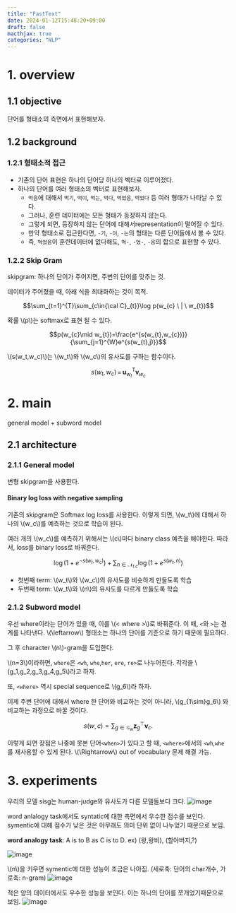 ```yaml
---
title: "FastText"
date: 2024-01-12T15:48:20+09:00
draft: false
macthjax: true
categories: "NLP"
---
```


# 1. overview

## 1.1 objective
단어를 형태소의 측면에서 표현해보자.


## 1.2 background
### 1.2.1 형태소적 접근
- 기존의 단어 표현은 하나의 단어당 하나의 벡터로 이루어졌다.
- 하나의 단어를 여러 형태소의 벡터로 표현해보자.
	- `먹음`에 대해서 `먹기`, `먹이`, `먹는`, `먹다`, `먹었음`, `먹었다` 등 여러 형태가 나타날 수 있다.
	- 그러나, 훈련 데이터에는 모든 형태가 등장하지 않는다.
	- 그렇게 되면, 등장하지 않는 단어에 대해서representation이 떨어질 수 있다.
	- 만약 형태소로 접근한다면, `-기`, `-이`, `-는`의 형태는 다른 단어들에서 볼 수 있다.
	- 즉, `먹었음`이 훈련데이터에 없다해도, `먹-`, `-었-`, `-음`의 합으로 표현할 수 있다.

### 1.2.2 Skip Gram

skipgram: 하나의 단어가 주어지면, 주변의 단어를 맞추는 것.

데이터가 주어졌을 때, 아래 식을 최대화하는 것이 목적.

$$\sum_{t=1}^{T}\sum_{c\in{\cal C}_{t}}\log p(w_{c} \ | \ w_{t})$$

확률 \\(p\\)는 softmax로 표현 될 수 있다.

$$p(w_{c}\mid w_{t})=\frac{e^{s(w_{t},w_{c})}}{\sum_{j=1}^{W}e^{s(w_{t},j)}}$$

\\(s(w_t,w_c)\\)는 \\(w_t\\)와 \\(w_c\\)의 유사도를 구하는 함수이다.

$$s(w_{t},{w}_{c})\,=\,{\mathbf{u}}_{w_{t}}^{\mathsf{T}}{\mathbf{v}}_{w_{c}}$$


# 2. main
general model + subword model

## 2.1 architecture
### 2.1.1 General model
변형 skipgram을 사용한다.

#### Binary log loss with negative sampling
기존의 skipgram은 Softmax log loss를 사용한다. 이렇게 되면, \\(w_t\\)에 대해서 하나의 \\(w_c\\)를 예측하는 것으로 학습이 된다. 

여러 개의 \\(w_c\\)를 예측하기 위해서는 \\(c\\)마다 binary class 예측을 해야한다. 따라서, loss를 binary loss로 바꿔준다.

$$\log\left(1+e^{-s(w_{t},\,w_{c})}\right)+\sum_{n\in\mathcal{N}_{t.c}}\log\left(1+e^{s(w_{t},\,n)}\right)$$

- 첫번째 term: \\(w_t\\)와 \\(w_c\\)의 유사도를 비슷하게 만들도록 학습
- 두번째 term: \\(w_t\\)와 \\(n\\)의 유사도를 다르게 만들도록 학습

### 2.1.2 Subword model
우선 where이라는 단어가 있을 때, 이를 \\(< where >\\)로 바꿔준다. 이 때, `<`와 `>`는 경계를 나타낸다.
\\(\leftarrow\\) 형태소는 하나의 단어를 기준으로 하기 때문에 필요하다.

그 후 character \\(n\\)-gram을 도입한다.

\\(n=3\\)이라하면, `where`은 `<wh`, `whe`,`her`, `ere`, `re>`로 나누어진다. 각각을 \\(g_1,g_2,g_3,g_4,g_5\\)라고 하자.

또, `<where>` 역시 special sequence로 \\(g_6\\)라 하자.

이제 주변 단어에 대해서 where 한 단어와 비교하는 것이 아니라, \\(g_{1\sim}g_6\\) 와 비교하는 과정으로 바꿀 것이다.

$$s(w,c)=\sum_{g\in{\mathcal G}_{w}}\mathbf{z}_{g}^{\top}\mathbf{v}_{c}.$$

이렇게 되면 장점은 나중에 못본 단어`<when>`가 있다고 할 때, `<where>`에서의 `<wh`,`whe` 를 재사용할 수 있게 된다. \\(\Rightarrow\\) out of vocabulary 문제 해결 가능.

# 3. experiments

우리의 모델 sisg는 human-judge와 유사도가 다른 모델들보다 크다.
![image](https://github.com/ownvoy/ownogatari/assets/96481582/d6f70da5-ca71-4156-80f4-eb934ea960df)

word anlalogy task에서도 syntatic에 대한 측면에서 우수한 점수를 보인다. symentic에 대해 점수가 낮은 것은 아무래도 의미 단위 없이 나누었기 때문으로 보임. 

__word analogy task__: A is to B as C is to D. ex) (왕,왕비), (할아버지,?)

![image](https://github.com/ownvoy/ownogatari/assets/96481582/152b129d-bc89-41a5-b03d-b409dcc9df59)
 
 \\(n\\)을 키우면 symentic에 대한 성능이 조금은 나아짐. (세로축: 단어의 char개수, 가로축: n-gram)
![image](https://github.com/ownvoy/ownogatari/assets/96481582/38e82290-195c-4f25-86bd-18dd318119ea)

적은 양의 데이터에서도 우수한 성능을 보인다. 이는 하나의 단어를 쪼개었기때문으로 보임.
![image](https://github.com/ownvoy/ownogatari/assets/96481582/e4dfa006-1800-4f8e-afe3-aa1c8fcc67e6)

